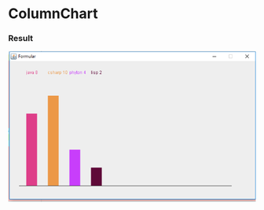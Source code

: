 # ColumnChart

### Result
![result](https://raw.githubusercontent.com/gerritschmidt/ColumnChart/master/ColumnChart.PNG)
